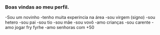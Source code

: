 ### Boas vindas ao meu perfil. 
-Sou um novinho
-tenho muita experincia na área
-sou virgem (signo)
-sou hetero
-sou pai
-sou tio
-sou mãe
-sou vovô
-amo crianças
-sou carente
-amo jogar fry fyrhe
-amo senhoras com +50
